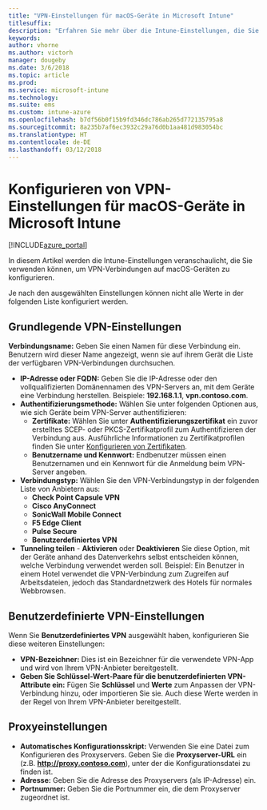 ```yaml
---
title: "VPN-Einstellungen für macOS-Geräte in Microsoft Intune"
titlesuffix: 
description: "Erfahren Sie mehr über die Intune-Einstellungen, die Sie zum Konfigurieren von VPN-Verbindungen auf macOS-Geräten verwenden können."
keywords: 
author: vhorne
ms.author: victorh
manager: dougeby
ms.date: 3/6/2018
ms.topic: article
ms.prod: 
ms.service: microsoft-intune
ms.technology: 
ms.suite: ems
ms.custom: intune-azure
ms.openlocfilehash: b7df56b0f15b9fd346dc786ab265d772135795a8
ms.sourcegitcommit: 8a235b7af6ec3932c29a76d0b1aa481d983054bc
ms.translationtype: HT
ms.contentlocale: de-DE
ms.lasthandoff: 03/12/2018
---
```

# <a name="configure-vpn-settings-in-microsoft-intune-for-devices-running-macos"></a>Konfigurieren von VPN-Einstellungen für macOS-Geräte in Microsoft Intune

[!INCLUDE[azure_portal](./includes/azure_portal.md)]

In diesem Artikel werden die Intune-Einstellungen veranschaulicht, die Sie verwenden können, um VPN-Verbindungen auf macOS-Geräten zu konfigurieren.

Je nach den ausgewählten Einstellungen können nicht alle Werte in der folgenden Liste konfiguriert werden.

## <a name="base-vpn-settings"></a>Grundlegende VPN-Einstellungen

**Verbindungsname:** Geben Sie einen Namen für diese Verbindung ein. Benutzern wird dieser Name angezeigt, wenn sie auf ihrem Gerät die Liste der verfügbaren VPN-Verbindungen durchsuchen.
- **IP-Adresse oder FQDN:** Geben Sie die IP-Adresse oder den vollqualifizierten Domänennamen des VPN-Servers an, mit dem Geräte eine Verbindung herstellen. Beispiele: **192.168.1.1**, **vpn.contoso.com**.
- **Authentifizierungsmethode:** Wählen Sie unter folgenden Optionen aus, wie sich Geräte beim VPN-Server authentifizieren:
    - **Zertifikate:** Wählen Sie unter **Authentifizierungszertifikat** ein zuvor erstelltes SCEP- oder PKCS-Zertifikatprofil zum Authentifizieren der Verbindung aus. Ausführliche Informationen zu Zertifikatprofilen finden Sie unter [Konfigurieren von Zertifikaten](certificates-configure.md).
    - **Benutzername und Kennwort:** Endbenutzer müssen einen Benutzernamen und ein Kennwort für die Anmeldung beim VPN-Server angeben.
- **Verbindungstyp:** Wählen Sie den VPN-Verbindungstyp in der folgenden Liste von Anbietern aus:
    - **Check Point Capsule VPN**
    - **Cisco AnyConnect**
    - **SonicWall Mobile Connect**
    - **F5 Edge Client**
    - **Pulse Secure**
    - **Benutzerdefiniertes VPN**
- **Tunneling teilen** - **Aktivieren** oder **Deaktivieren** Sie diese Option, mit der Geräte anhand des Datenverkehrs selbst entscheiden können, welche Verbindung verwendet werden soll. Beispiel: Ein Benutzer in einem Hotel verwendet die VPN-Verbindung zum Zugreifen auf Arbeitsdateien, jedoch das Standardnetzwerk des Hotels für normales Webbrowsen.

<!--- **Per-app VPN** - Select this option if you want to associate this VPN connection with an iOS or macOS app so that the connection will be opened when the app is run. You can associate the VPN profile with an app when you assign the software. For more information, see [How to assign and monitor apps](apps-deploy.md). --->

## <a name="custom-vpn-settings"></a>Benutzerdefinierte VPN-Einstellungen

Wenn Sie **Benutzerdefiniertes VPN** ausgewählt haben, konfigurieren Sie diese weiteren Einstellungen:

- **VPN-Bezeichner:** Dies ist ein Bezeichner für die verwendete VPN-App und wird von Ihrem VPN-Anbieter bereitgestellt.
- **Geben Sie Schlüssel-Wert-Paare für die benutzerdefinierten VPN-Attribute ein:** Fügen Sie **Schlüssel** und **Werte** zum Anpassen der VPN-Verbindung hinzu, oder importieren Sie sie. Auch diese Werte werden in der Regel von Ihrem VPN-Anbieter bereitgestellt.


## <a name="proxy-settings"></a>Proxyeinstellungen

- **Automatisches Konfigurationsskript:** Verwenden Sie eine Datei zum Konfigurieren des Proxyservers. Geben Sie die **Proxyserver-URL** ein (z.B. **http://proxy.contoso.com**), unter der die Konfigurationsdatei zu finden ist.
- **Adresse:** Geben Sie die Adresse des Proxyservers (als IP-Adresse) ein.
- **Portnummer:** Geben Sie die Portnummer ein, die dem Proxyserver zugeordnet ist.
